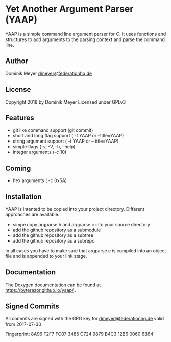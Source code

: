 # Yet Another Argument Parser (YAAP)

YAAP is a simple command line argument parser for C. It uses functions and structures to add arguments to the parsing context and parse the command line.

## Author
Dominik Meyer <dmeyer@federationhq.de>

## License

Copyright 2018 by Dominik Meyer Licensed under GPLv3

## Features

* git like command support (git commit)
* short and long flag support ( -t YAAP or –title=YAAP)
* string argument support ( -t YAAP or – title=YAAP)
* simple flags (-v, -V, -h, –help)
* integer arguments (-c 10)

## Coming

* hex arguments ( -c 0x5A)

## Installation

YAAP is intented to be copied into your project directory. Different approaches are available:

* simpe copy argparse.h and argparse.c into your source directory
* add the github repository as a submodule
* add the github repository as a subtree
* add the github repository as a subrepo

In all cases you have to make sure that argparse.c is compiled into an object file and is appended to your link stage.

## Documentation

The Doxygen documentation can be found at https://byterazor.github.io/yaap/ .

## Signed Commits
All commits are signed with the GPG key for dmeyer@federationhq.de valid from 2017-07-30

Fingerprint:  8A96 F2F7 FC07 3485 C724  9879 B4C3 12B6 0060 6B64
